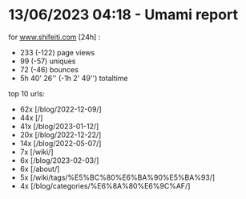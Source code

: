 # 13/06/2023 04:18 - Umami report
for www.shifeiti.com [24h] :

 - 233 (-122) page views
 - 99 (-57) uniques
 - 72 (-46) bounces
 - 5h 40' 26'' (-1h 2' 49'') totaltime


top 10 urls:
 - 62x [/blog/2022-12-09/]
 - 44x [/]
 - 41x [/blog/2023-01-12/]
 - 20x [/blog/2022-12-22/]
 - 14x [/blog/2022-05-07/]
 - 7x [/wiki/]
 - 6x [/blog/2023-02-03/]
 - 6x [/about/]
 - 5x [/wiki/tags/%E5%BC%80%E6%BA%90%E5%BA%93/]
 - 4x [/blog/categories/%E6%8A%80%E6%9C%AF/]


